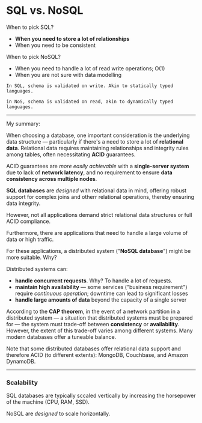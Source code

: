 # SQL vs. NoSQL

When to pick SQL?

- **When you need to store a lot of relationships**
- When you need to be consistent

When to pick NoSQL?

- When you need to handle a lot of read write operations; O(1)
- When you are not sure with data modelling

~~~admonish note title="schema-on-read, schema-on-write"
In SQL, schema is validated on write. Akin to statically typed languages.

in NoS, schema is validated on read, akin to dynamically typed languages.
~~~

---

My summary:

When choosing a database, one important consideration is the underlying data structure — particularly if there's a need to store a lot of **relational data**. Relational data requires maintaining relationships and integrity rules among tables, often necessitating **ACID** guarantees.

ACID guarantees are _more easily achievable_ with a **single-server system** due to lack of **network latency**, and no requirement to ensure **data consistency across multiple nodes**.

**SQL databases** are _designed_ with relational data in mind, offering robust support for complex joins and otherr relational operations, thereby ensuring data integrity.

However, not all applications demand strict relational data structures or full ACID compliance. 

Furthermore, there are applications that need to handle a large volume of data or high traffic.

For these applications, a distributed system ("**NoSQL database**") might be more suitable. Why?

Distributed systems can:
* **handle concurrent requests**. Why? To handle a lot of requests.
* **maintain high availability** — some services ("business requirement") require _continuous operation_; downtime can lead to significant losses
* **handle large amounts of data** beyond the capacity of a single server

According to the **CAP theorem**, in the event of a network partition in a distributed system — a situation that distributed systems must be prepared for — the system must trade-off between **consistency** or **availability**. However, the extent of this trade-off varies among different systems. Many modern databases offer a tuneable balance.

Note that some distributed databases offer relational data support and therefore ACID (to different extents): MongoDB, Couchbase, and Amazon DynamoDB.

---

### Scalability

SQL databases are typically sccaled vertically by increasing the horsepower of the machine (CPU, RAM, SSD).

NoSQL are _designed_ to scale horizontally.
